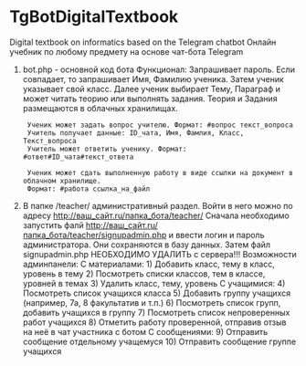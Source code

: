 # TgBotDigitalTextbook
Digital textbook on informatics based on the Telegram chatbot
Онлайн учебник по любому предмету на основе чат-бота Telegram

1) bot.php - основной код бота
	Функционал:
		Запрашивает пароль. Если совпадает, то запрашивает Имя, Фамилию ученика.
		Затем ученик указывает свой класс.
		Далее ученик выбирает Тему, Параграф и может читать теорию или выполнять задания.
		Теория и Задания размещаются в облачных хранилищах.
		
		Ученик может задать вопрос учителю. Формат: #вопрос текст_вопроса
		Учитель получает данные: ID_чата, Имя, Фамлия, Класс, Текст_вопроса
		Учитель может ответить ученику. Формат: #ответ#ID_чата#текст_ответа
		
		Ученик может сдать выполненную работу в виде ссылки на документ в облачном хранилище.
		Формат: #работа ссылка_на_файл

2) В папке /teacher/ административный раздел. Войти в него можно по адресу http://ваш_сайт.ru/папка_бота/teacher/
	Сначала необходимо запустить фалй http://ваш_сайт.ru/папка_бота/teacher/signupadmin.php и ввести логин и пароль администратора. Они сохраняются в базу данных. Затем файл signupadmin.php НЕОБХОДИМО УДАЛИТЬ с сервера!!! 
	Возможности админпанели:
		С материалами:
		1) Добавить класс, тему в класс, уровень в тему
		2) Посмотреть списки классов, тем в классе, уровней в темах
		3) Удалить класс, тему, уровень
		С учащимися:
		4) Посмотреть список учащихся класса
		5) Добавить группу учащихся (например, 7а, 8 факультатив и т.п.)
		6) Посмотреть список групп, добавить учащихся в группу
		7) Посмотреть список непроверенных работ учащихся
		8) Отметить работу проверенной, отправив отзыв на неё в чат участника с ботом
		С сообщениями:
		9) Отправить сообщение отдельному учащемуся
		10) Отправить сообщение группе учащихся
		
		
		